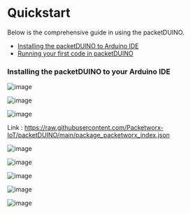 # Quickstart

Below is the comprehensive guide in using the packetDUINO.

- [Installing the packetDUINO to Arduino IDE](/Quickstart.md#installing-the-packetduino-to-your-arduino-ide)
- [Running your first code in packetDUINO](/Quickstart.md#running-your-first-code)

### Installing the packetDUINO to your Arduino IDE

![image](https://user-images.githubusercontent.com/110519487/235457309-ccf43fb6-487b-42d7-bbb5-679d447d2f06.png)

![image](https://user-images.githubusercontent.com/110519487/235457336-b4a96d64-a027-4300-ab9c-24274253a76f.png)

![image](https://user-images.githubusercontent.com/110519487/235457365-4fd36c17-57ad-45f5-a2dd-a3ac66c8fc40.png)

Link : https://raw.githubusercontent.com/Packetworx-IoT/packetDUINO/main/package_packetworx_index.json

![image](https://user-images.githubusercontent.com/110519487/235457445-75602b8e-3d82-4698-8247-81f1051e394d.png)

![image](https://user-images.githubusercontent.com/110519487/235457473-0f1d0400-bf18-4b81-9c50-50e67e56175e.png)

![image](https://user-images.githubusercontent.com/110519487/235457527-008d5116-c0d4-46df-adb7-59fd257fbac1.png)

![image](https://user-images.githubusercontent.com/110519487/235457559-258338c4-2f80-47e0-a31d-b6b6a80b96c6.png)

![image](https://user-images.githubusercontent.com/110519487/235457580-fa6169ed-6dfa-4fda-a965-1cd352f1da7f.png)














